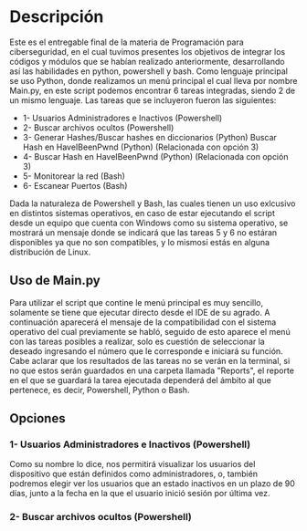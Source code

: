 # Descripción
Este es el entregable final de la materia de Programación para ciberseguridad, en el cual tuvimos presentes los objetivos de integrar los códigos y módulos que se habían realizado anteriormente, desarrollando así las habilidades en python, powershell y bash.
Como lenguaje principal se uso Python, donde realizamos un menú principal el cual lleva por nombre Main.py, en este script podemos encontrar 6 tareas integradas, siendo 2 de un mismo lenguaje.
Las tareas que se incluyeron fueron las siguientes:
- 1- Usuarios Administradores e Inactivos (Powershell)
- 2- Buscar archivos ocultos (Powershell)
- 3- Generar Hashes/Buscar hashes en diccionarios (Python)
  Buscar Hash en HaveIBeenPwnd (Python) (Relacionada con opción 3)
- 4- Buscar Hash en HaveIBeenPwnd (Python) (Relacionada con opción 3)
- 5- Monitorear la red (Bash)
- 6- Escanear Puertos (Bash)

Dada la naturaleza de Powershell y Bash, las cuales tienen un uso exlcusivo en distintos sistemas operativos, en caso de estar ejecutando el script desde un equipo que cuenta con Windows como su sistema operativo, se mostrará un mensaje donde se indicará que las tareas 5 y 6 no estáran disponibles ya que no son compatibles, y lo mismosi estás en alguna distribución de Linux.

## Uso de Main.py
Para utilizar el script que contine le menú principal es muy sencillo, solamente se tiene que ejecutar directo desde el IDE de su agrado.
A continuación aparecerá el mensaje de la compatibilidad con el sistema operativo del cual previamente se habló, seguido de esto aparece el menú con las tareas posibles a realizar, solo es cuestión de seleccionar la deseado ingresando el número que le corresponde e iniciará su función. Cabe aclarar que los resultados de las tareas no se verán en la terminal, si no que estos serán guardados en una carpeta llamada "Reports", el reporte en el que se guardará la tarea ejecutada dependerá del ámbito al que pertenece, es decir, Powershell, Python o Bash.
## Opciones
### **1- Usuarios Administradores e Inactivos (Powershell)**
Como su nombre lo dice, nos permitirá visualizar los usuarios del dispositivo que están definidos como administradores, o, también podremos elegir ver los usuarios que an estado inactivos en un plazo de 90 días, junto a la fecha en la que el usuario inició sesión por última vez.
###  **2- Buscar archivos ocultos (Powershell)**


     
